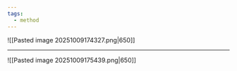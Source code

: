 ```yaml
---
tags:
  - method
---
```

![[Pasted image 20251009174327.png|650]]


---
![[Pasted image 20251009175439.png|650]]
